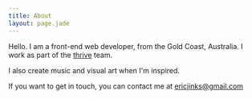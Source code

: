 ```yaml
---
title: About
layout: page.jade
---
```

Hello. I am a front-end web developer, from the Gold Coast, Australia. I work as part of the [thrive](http://thriveweb.com.au) team.

I also create music and visual art when I'm inspired.

If you want to get in touch, you can contact me at [ericjinks@gmail.com](mailto:ericjinks@gmail.com)
